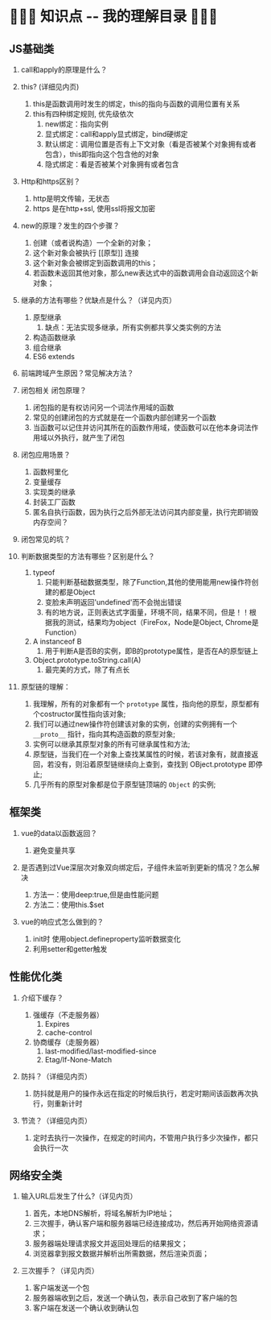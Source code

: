 # 🚌🚌🚌 知识点 -- 我的理解目录 🚌🚌🚌

## JS基础类

1. call和apply的原理是什么？

2. this? (详细见内页)
   1. this是函数调用时发生的绑定，this的指向与函数的调用位置有关系
   2. this有四种绑定规则, 优先级依次
      1. new绑定：指向实例
      2. 显式绑定：call和apply显式绑定，bind硬绑定
      3. 默认绑定：调用位置是否有上下文对象（看是否被某个对象拥有或者包含），this即指向这个包含他的对象
      4. 隐式绑定：看是否被某个对象拥有或者包含

3. Http和https区别？
    1. http是明文传输，无状态
    2. https 是在http+ssl, 使用ssl将报文加密

4. new的原理？发生的四个步骤？
   1. 创建（或者说构造）一个全新的对象；
   2. 这个新对象会被执行 [[原型]] 连接
   3. 这个新对象会被绑定到函数调用的this；
   4. 若函数未返回其他对象，那么new表达式中的函数调用会自动返回这个新对象；


5. 继承的方法有哪些？优缺点是什么？（详见内页）
   1. 原型继承
      1. 缺点：无法实现多继承，所有实例都共享父类实例的方法
   2. 构造函数继承
   3. 组合继承
   4. ES6 extends

6. 前端跨域产生原因？常见解决方法？

7. 闭包相关 闭包原理？
   1. 闭包指的是有权访问另一个词法作用域的函数
   2. 常见的创建闭包的方式就是在一个函数内部创建另一个函数
   3. 当函数可以记住并访问其所在的函数作用域，使函数可以在他本身词法作用域以外执行，就产生了闭包

8. 闭包应用场景？
   1. 函数柯里化
   2. 变量缓存
   3. 实现类的继承
   4. 封装工厂函数
   5. 匿名自执行函数，因为执行之后外部无法访问其内部变量，执行完即销毁内存空间？

9.  闭包常见的坑？

10. 判断数据类型的方法有哪些？区别是什么？
    1. typeof
       1. 只能判断基础数据类型，除了Function,其他的使用能用new操作符创建的都是Object
       2. 变脸未声明返回'undefined'而不会抛出错误
       3. 有的地方说，正则表达式字面量，环境不同，结果不同，但是！！根据我的测试，结果均为object（FireFox，Node是Object, Chrome是Function）
    2. A instanceof B 
       1. 用于判断A是否B的实例，即B的prototype属性，是否在A的原型链上
    3. Object.prototype.toString.call(A) 
       1. 最完美的方式，除了有点长

11. 原型链的理解：
    1.  我理解，所有的对象都有一个 `prototype` 属性，指向他的原型，原型都有个costructor属性指向该对象;
    2.  我们可以通过new操作符创建该对象的实例，创建的实例拥有一个 `__proto__` 指针，指向其构造函数的原型对象;
    3.  实例可以继承其原型对象的所有可继承属性和方法;
    4.  原型链，当我们在一个对象上查找某属性的时候，若该对象有，就直接返回，若没有，则沿着原型链继续向上查到，查找到 OBject.prototype 即停止;
    5.  几乎所有的原型对象都是位于原型链顶端的 `Object` 的实例;


## 框架类
1. vue的data以函数返回？
   1. 避免变量共享

2. 是否遇到过Vue深层次对象双向绑定后，子组件未监听到更新的情况？怎么解决
   1. 方法一：使用deep:true,但是由性能问题
   2. 方法二：使用this.$set

3. vue的响应式怎么做到的？
   1. init时 使用object.defineproperty监听数据变化
   2. 利用setter和getter触发


## 性能优化类

1. 介绍下缓存？
   1. 强缓存（不走服务器）
      1. Expires
      2. cache-control
   2. 协商缓存（走服务器）
      1. last-modified/last-modified-since
      2. Etag/If-None-Match

2. 防抖？（详细见内页）
   1. 防抖就是用户的操作永远在指定的时候后执行，若定时期间该函数再次执行，则重新计时

3. 节流？（详细见内页）
   1. 定时去执行一次操作，在规定的时间内，不管用户执行多少次操作，都只会执行一次


## 网络安全类

1. 输入URL后发生了什么?（详见内页）
   1. 首先，本地DNS解析，将域名解析为IP地址；
   2. 三次握手，确认客户端和服务器端已经连接成功，然后再开始网络资源请求；
   3. 服务器端处理请求报文并返回处理后的结果报文；
   4. 浏览器拿到报文数据并解析出所需数据，然后渲染页面；

2. 三次握手？（详见内页）
   1. 客户端发送一个包 
   2. 服务器端收到之后，发送一个确认包，表示自己收到了客户端的包
   3. 客户端在发送一个确认收到确认包
